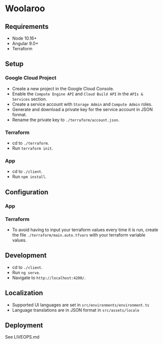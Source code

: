 # Woolaroo

## Requirements

* Node 10.16+
* Angular 9.0+
* Terraform

## Setup

### Google Cloud Project

* Create a new project in the Google Cloud Console.
* Enable the `Compute Engine API` and `Cloud Build API` in the `APIs & Services` section.
* Create a service account with `Storage Admin` and `Compute Admin` roles.
* Generate and download a private key for the service account in JSON format.
* Rename the private key to `./terraform/account.json`.

### Terraform

* cd to `./terraform`.
* Run `terraform init`.

### App

* cd to `./client`.
* Run `npm install`.

## Configuration

### App

### Terraform

* To avoid having to input your terraform values every time it is run, create the file `./terraform/main.auto.tfvars` with your terraform variable values.

## Development

* cd to `./client`.
* Run `ng serve`.
* Navigate to `http://localhost:4200/`.

## Localization

* Supported UI languages are set in `src/environments/environment.ts`
* Language translations are in JSON format in `src/assets/locale`

## Deployment

See LIVEOPS.md
